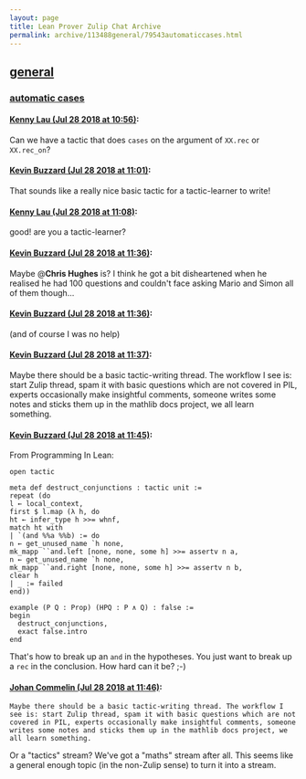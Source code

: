 ```yaml
---
layout: page
title: Lean Prover Zulip Chat Archive 
permalink: archive/113488general/79543automaticcases.html
---
```


## [general](index.html)
### [automatic cases](79543automaticcases.html)

#### [Kenny Lau (Jul 28 2018 at 10:56)](https://leanprover.zulipchat.com/#narrow/stream/113488-general/topic/automatic%20cases/near/130457556):
Can we have a tactic that does `cases` on the argument of `XX.rec` or `XX.rec_on`?

#### [Kevin Buzzard (Jul 28 2018 at 11:01)](https://leanprover.zulipchat.com/#narrow/stream/113488-general/topic/automatic%20cases/near/130457669):
That sounds like a really nice basic tactic for a tactic-learner to write!

#### [Kenny Lau (Jul 28 2018 at 11:08)](https://leanprover.zulipchat.com/#narrow/stream/113488-general/topic/automatic%20cases/near/130457886):
good! are you a tactic-learner?

#### [Kevin Buzzard (Jul 28 2018 at 11:36)](https://leanprover.zulipchat.com/#narrow/stream/113488-general/topic/automatic%20cases/near/130458769):
Maybe @**Chris Hughes** is? I think he got a bit disheartened when he realised he had 100 questions and couldn't face asking Mario and Simon all of them though...

#### [Kevin Buzzard (Jul 28 2018 at 11:36)](https://leanprover.zulipchat.com/#narrow/stream/113488-general/topic/automatic%20cases/near/130458770):
(and of course I was no help)

#### [Kevin Buzzard (Jul 28 2018 at 11:37)](https://leanprover.zulipchat.com/#narrow/stream/113488-general/topic/automatic%20cases/near/130458776):
Maybe there should be a basic tactic-writing thread. The workflow I see is: start Zulip thread, spam it with basic questions which are not covered in PIL, experts occasionally make insightful comments, someone writes some notes and sticks them up in the mathlib docs project, we all learn something.

#### [Kevin Buzzard (Jul 28 2018 at 11:45)](https://leanprover.zulipchat.com/#narrow/stream/113488-general/topic/automatic%20cases/near/130458988):
From Programming In Lean:

```lean
open tactic

meta def destruct_conjunctions : tactic unit :=
repeat (do
l ← local_context,
first $ l.map (λ h, do
ht ← infer_type h >>= whnf,
match ht with
| `(and %%a %%b) := do
n ← get_unused_name `h none,
mk_mapp ``and.left [none, none, some h] >>= assertv n a,
n ← get_unused_name `h none,
mk_mapp ``and.right [none, none, some h] >>= assertv n b,
clear h
| _ := failed
end))

example (P Q : Prop) (HPQ : P ∧ Q) : false :=
begin
  destruct_conjunctions,
  exact false.intro
end
```

That's how to break up an `and` in the hypotheses. You just want to break up a `rec` in the conclusion. How hard can it be? ;-)

#### [Johan Commelin (Jul 28 2018 at 11:46)](https://leanprover.zulipchat.com/#narrow/stream/113488-general/topic/automatic%20cases/near/130459043):
```quote
Maybe there should be a basic tactic-writing thread. The workflow I see is: start Zulip thread, spam it with basic questions which are not covered in PIL, experts occasionally make insightful comments, someone writes some notes and sticks them up in the mathlib docs project, we all learn something.
```
Or a "tactics" stream? We've got a "maths" stream after all. This seems like a general enough topic (in the non-Zulip sense) to turn it into a stream.


